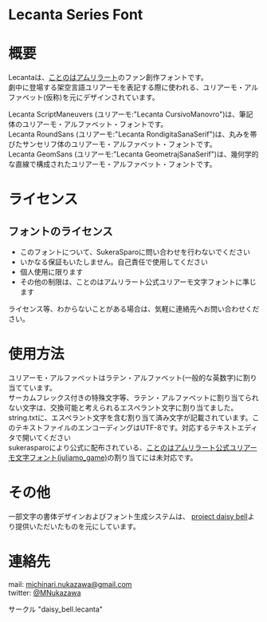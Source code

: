 Lecanta Series Font
====

# 概要
Lecantaは、[ことのはアムリラート](http://sukerasparo.com/)のファン創作フォントです。  
劇中に登場する架空言語ユリアーモを表記する際に使われる、ユリアーモ・アルファベット(仮称)を元にデザインされています。  

Lecanta ScriptManeuvers (ユリアーモ:"Lecanta CursivoManovro")は、筆記体のユリアーモ・アルファベット・フォントです。  
Lecanta RoundSans (ユリアーモ:"Lecanta RondigitaSanaSerif")は、丸みを帯びたサンセリフ体のユリアーモ・アルファベット・フォントです。  
Lecanta GeomSans (ユリアーモ:"Lecanta GeometrajSanaSerif")は、幾何学的な直線で構成されたユリアーモ・アルファベット・フォントです。  

# ライセンス
## フォントのライセンス
- このフォントについて、SukeraSparoに問い合わせを行わないでください
- いかなる保証もいたしません。自己責任で使用してください
- 個人使用に限ります
- その他の制限は、ことのはアムリラート公式ユリアーモ文字フォントに準じます

ライセンス等、わからないことがある場合は、気軽に連絡先へお問い合わせください。  

# 使用方法
ユリアーモ・アルファベットはラテン・アルファベット(一般的な英数字)に割り当てています。  
サーカムフレックス付きの特殊文字等、ラテン・アルファベットに割り当てられない文字は、交換可能と考えられるエスペラント文字に割り当てました。  
string.txtに、エスペラント文字を含む割り当て済み文字が記載されています。このテキストファイルのエンコーディングはUTF-8です。対応するテキストエディタで開いてください  
sukerasparoにより公式に配布されている、[ことのはアムリラート公式ユリアーモ文字フォント(juliamo_game)](http://sukerasparo.com/sp004/font.html)の割り当てには未対応です。  

# その他
一部文字の書体デザインおよびフォント生成システムは、
[project daisy bell](https://daisy-bell.booth.pm/)より提供いただいたものを元にしています。  

# 連絡先
mail: [michinari.nukazawa@gmail.com](mailto:michinari.nukazawa@gmail.com)  
twitter: [@MNukazawa](https://twitter.com/MNukazawa)  

サークル "daisy_bell.lecanta"
